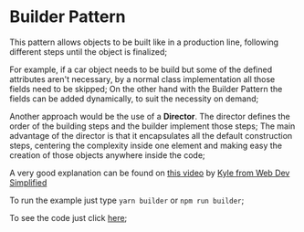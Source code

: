 # Builder Pattern
This pattern allows objects to be built like in a production line, following different steps until the object is finalized;

For example, if a car object needs to be build but some of the defined attributes aren't necessary, by a normal class implementation all those fields need to be skipped; On the other hand with the Builder Pattern the fields can be added dynamically, to suit the necessity on demand;

Another approach would be the use of a **Director**. The director defines the order of the building steps and the builder implement those steps; The main advantage of the director is that it encapsulates all the default construction steps, centering the complexity inside one element and making easy the creation of those objects anywhere inside the code;

A very good explanation can be found on [this video](https://youtu.be/M7Xi1yO_s8E) by [Kyle from Web Dev Simplified](https://www.youtube.com/channel/UCFbNIlppjAuEX4znoulh0Cw)

To run the example just type `yarn builder` or `npm run builder`;

To see the code just click [here](/creational/builder/example.js);
